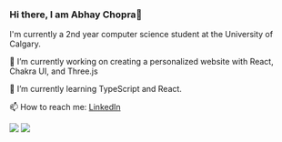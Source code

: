 ### Hi there, I am Abhay Chopra👋
I'm currently a 2nd year computer science student at the University of Calgary.

🔭 I’m currently working on creating a personalized website with React, Chakra UI, and Three.js


🌱 I’m currently learning TypeScript and React.


📫 How to reach me: [LinkedIn](https://www.linkedin.com/in/abhay-chopra/)


![](https://github.com/Abhay-Chopra/readme-stats/blob/master/generated/languages.svg)
![](https://github.com/Abhay-Chopra/readme-stats/blob/master/generated/overview.svg)

<!--
**Abhay-Chopra/Abhay-Chopra** is a ✨ _special_ ✨ repository because its `README.md` (this file) appears on your GitHub profile.

Here are some ideas to get you started:

- 🔭 I’m currently working on creating a personalized website with React, Chakra UI, and Three.js
- 🌱 I’m currently learning TypeScript and React.
- 👯 I’m looking to collaborate on ...
- 🤔 I’m looking for help with ...
- 💬 Ask me about ...
- 📫 How to reach me: ...
- 😄 Pronouns: ...
- ⚡ Fun fact: ...
-->
